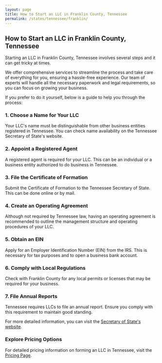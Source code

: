 ```yaml
---
layout: page
title: How to Start an LLC in Franklin County, Tennessee
permalink: /states/tennessee/franklin/
---
```


<h2>How to Start an LLC in Franklin County, Tennessee</h2>

<p>Starting an LLC in Franklin County, Tennessee involves several steps and it can get tricky at times.</p>

<p>We offer comprehensive services to streamline the process and take care of everything for you, ensuring a hassle-free experience. Our team of experts will handle all the necessary paperwork and legal requirements, so you can focus on growing your business.</p>

<p>If you prefer to do it yourself, below is a guide to help you through the process:</p>

<h3>1. Choose a Name for Your LLC</h3>
<p>Your LLC's name must be distinguishable from other business entities registered in Tennessee. You can check name availability on the Tennessee Secretary of State's website.</p>

<h3>2. Appoint a Registered Agent</h3>
<p>A registered agent is required for your LLC. This can be an individual or a business entity authorized to do business in Tennessee.</p>

<h3>3. File the Certificate of Formation</h3>
<p>Submit the Certificate of Formation to the Tennessee Secretary of State. This can be done online or by mail.</p>

<h3>4. Create an Operating Agreement</h3>
<p>Although not required by Tennessee law, having an operating agreement is recommended to outline the management structure and operating procedures of your LLC.</p>

<h3>5. Obtain an EIN</h3>
<p>Apply for an Employer Identification Number (EIN) from the IRS. This is necessary for tax purposes and to open a business bank account.</p>

<h3>6. Comply with Local Regulations</h3>
<p>Check with Franklin County for any local permits or licenses that may be required for your business.</p>

<h3>7. File Annual Reports</h3>
<p>Tennessee requires LLCs to file an annual report. Ensure you comply with this requirement to maintain good standing.</p>

<p>For more detailed information, you can visit the <a href="https://www.sos.tennessee.gov/">Secretary of State's website</a>.</p>

<h3>Explore Pricing Options</h3>
<p>For detailed pricing information on forming an LLC in Tennessee, visit the <a href="{ '/new-pricing/' | relative_url }">Pricing Page</a>.</p>
